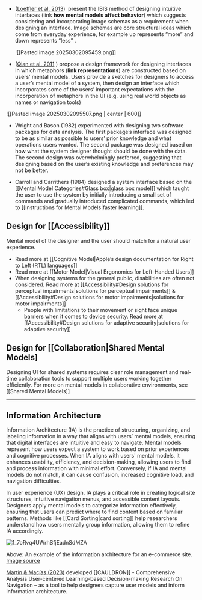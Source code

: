 - ([Loeffler et al. 2013](https://joernhurtienne.com/Publications_files/BHCI_IBIS_final.pdf))  present the IBIS method of designing intuitive interfaces (link **how mental models affect behavior**) which suggests considering and incorporating image schemas as a requirement when designing an interface. Image schemas are core structural ideas which come from everyday experience, for example up represents “more” and down represents “less” . 

  ![[Pasted image 20250302095459.png]]

- ([Qian et al. 2011](https://dl.acm.org/doi/pdf/10.1145/2087756.2087780?casa_token=wOwcaeicenAAAAAA:gThogt4s8sDP2anRtF17_hGTfJ4Aum2j2K0uc4j6A7Rg5kpRJsHT_tJILFzPTX6NUvwBqsnCe5-w) ) propose a design framework for designing interfaces in which metaphors (**link representations**) are constructed based on users’ mental models. Users provide a sketches for designers to access a user’s mental model of a system, then design an interface which incorporates some of the users’ important expectations with the incorporation of metaphors in the UI (e.g. using real world objects as names or navigation tools)

![[Pasted image 20250302095507.png | center | 600]]
  
- Wright and Bason (1982) experimented with designing two software packages for data analysis. The first package’s interface was designed to be as similar as possible to users’ prior knowledge and what operations users wanted. The second package was designed based on how what the system designer thought should be done with the data. The second design was overwhelmingly preferred, suggesting that designing based on the user’s existing knowledge and preferences may not be better.

- Carroll and Carrithers (1984) designed a system interface based on the [[Mental Model Categories#Glass box|glass box model]] which taught the user to use the system by initially introducing a small set of commands and gradually introduced complicated commands, which led to [[Instructions for Mental Models|faster learning]].

## Design for [[Accessibility]]

Mental model of the designer and the user should match for a natural user experience. 

- Read more at [[Cognitive Model|Apple’s design documentation for Right to Left (RTL) languages]]
- Read more at [[Motor Model|Visual Ergonomics for Left-Handed Users]]
- When designing systems for the general public, disabilities are often not considered. Read more at [[Accessibility#Design solutions for perceptual impairments|solutions for perceptual impairments]] & [[Accessibility#Design solutions for motor impairments|solutions for motor impairments]]
  -  People with limitations to their movement or sight face unique barriers when it comes to device security. Read more at [[Accessibility#Design solutions for adaptive security|solutions for adaptive security]]

## Design for [[Collaboration|Shared Mental Models]

Designing UI for shared systems requires clear role management and real-time collaboration tools to support multiple users working together efficiently. For more on mental models in collaborative environments, see [[Shared Mental Models]]

---

## Information Architecture

Information Architecture (IA) is the practice of structuring, organizing, and labeling information in a way that aligns with users’ mental models, ensuring that digital interfaces are intuitive and easy to navigate. Mental models represent how users expect a system to work based on prior experiences and cognitive processes. When IA aligns with users' mental models, it enhances usability, efficiency, and decision-making, allowing users to find and process information with minimal effort. Conversely, if IA and mental models do not match, it can cause confusion, increased cognitive load, and navigation difficulties.

In user experience (UX) design, IA plays a critical role in creating logical site structures, intuitive navigation menus, and accessible content layouts. Designers apply mental models to categorize information effectively, ensuring that users can predict where to find content based on familiar patterns. Methods like [[Card Sorting|card sorting]] help researchers understand how users mentally group information, allowing them to refine IA accordingly.

![1_7oRvq4UWrhSfjEadnSdMZA](https://github.com/user-attachments/assets/83fce1ca-9286-470d-bf43-32c85c0f7de9)

Above: An example of the information architecture for an e-commerce site. [Image source](https://medium.muz.li/what-is-information-architecture-ux-tips-and-examples-49523d0c2ab5)

[Martín & Macías (2023)](https://doi.org/10.1080/10447318.2022.2041885) developed [[CAULDRON]] - Comprehensive Analysis User-centered Learning-based Decision-making Research On Navigation – as a tool to help designers capture user models and inform information architecture. 

